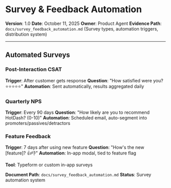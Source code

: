 # Survey & Feedback Automation

**Version**: 1.0
**Date**: October 11, 2025
**Owner**: Product Agent
**Evidence Path**: `docs/survey_feedback_automation.md` (Survey types, automation triggers, distribution system)

---

## Automated Surveys

### Post-Interaction CSAT

**Trigger**: After customer gets response
**Question**: "How satisfied were you? ⭐⭐⭐⭐⭐"
**Automation**: Sent automatically, results aggregated daily

### Quarterly NPS

**Trigger**: Every 90 days
**Question**: "How likely are you to recommend HotDash? (0-10)"
**Automation**: Scheduled email, auto-segment into promoters/passives/detractors

### Feature Feedback

**Trigger**: 7 days after using new feature
**Question**: "How's the new [feature]? 👍👎"
**Automation**: In-app modal, tied to feature flag

**Tool**: Typeform or custom in-app surveys

**Document Path**: `docs/survey_feedback_automation.md`
**Status**: Survey automation system
